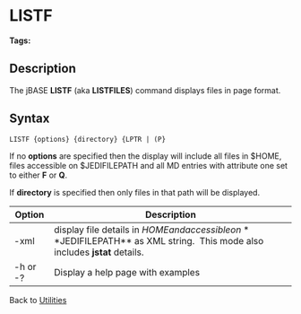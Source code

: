 # LISTF

<PageHeader /> 

**Tags:**
<badge text='page formatting' vertical='middle' />

## Description

The jBASE **LISTF** (aka **LISTFILES**) command displays files in page format.

## Syntax

```
LISTF {options} {directory} {LPTR | (P}
```

If no **options** are specified then the display will include all files in $HOME, files accessible on $JEDIFILEPATH and all MD entries with attribute one set to either **F** or **Q**.

If **directory** is specified then only files in that path will be displayed.

| Option | Description |
| --- | --- |
| -xml | display file details in $HOME and accessible on **$JEDIFILEPATH** as XML string.  This mode also includes **jstat** details. |
|-h or -? | Display a help page with examples |

Back to [Utilities](./../utilities)
